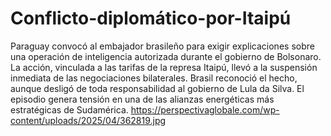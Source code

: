 # Conflicto-diplomático-por-Itaipú
Paraguay convocó al embajador brasileño para exigir explicaciones sobre una operación de inteligencia autorizada durante el gobierno de Bolsonaro. La acción, vinculada a las tarifas de la represa Itaipú, llevó a la suspensión inmediata de las negociaciones bilaterales. Brasil reconoció el hecho, aunque desligó de toda responsabilidad al gobierno de Lula da Silva. El episodio genera tensión en una de las alianzas energéticas más estratégicas de Sudamérica.
https://perspectivaglobale.com/wp-content/uploads/2025/04/362819.jpg







